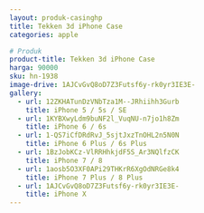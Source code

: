 ```yaml
---
layout: produk-casinghp
title: Tekken 3d iPhone Case
categories: apple

# Produk
product-title: Tekken 3d iPhone Case
harga: 90000
sku: hn-1938
image-drive: 1AJCvGvQ8oD7Z3Futsf6y-rk0yr3IE3E-
gallery:
  - url: 12ZKHATunDzVNbTza1M--JRhiihh3Gurb
    title: iPhone 5 / 5s / SE
  - url: 1KYBXwyLdm9buNF2l_VuqNU-n7jo1h8Zm
    title: iPhone 6 / 6s
  - url: 1-QS7iCfDRdRvJ_5sjtJxzTnOHL2n5N0N
    title: iPhone 6 Plus / 6s Plus
  - url: 1BzJobKCz-VlRRHhkjdF5S_Ar3NQlfzCK
    title: iPhone 7 / 8
  - url: 1aosb5O3XF0APi29THKrR6XgOdNRGe8k4
    title: iPhone 7 Plus / 8 Plus
  - url: 1AJCvGvQ8oD7Z3Futsf6y-rk0yr3IE3E-
    title: iPhone X
---
```

